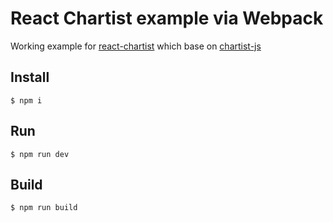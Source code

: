 # React Chartist example via Webpack
Working example for [react-chartist](https://github.com/fraserxu/react-chartist) which base on [chartist-js](https://gionkunz.github.io/chartist-js/)

## Install
```shell
$ npm i
```

## Run
```shell
$ npm run dev
```

## Build
```shell
$ npm run build
```